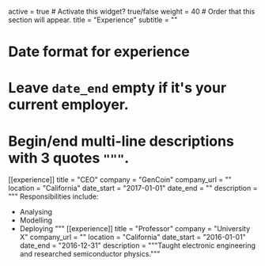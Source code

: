   active = true  # Activate this widget? true/false
weight = 40  # Order that this section will appear.
title = "Experience"
subtitle = ""
# Date format for experience
#   Leave `date_end` empty if it's your current employer.
#   Begin/end multi-line descriptions with 3 quotes `"""`.
[[experience]]
  title = "CEO"
company = "GenCoin"
  company_url = ""
  location = "California"
  date_start = "2017-01-01"
  date_end = ""
  description = """
  Responsibilities include:
  
  * Analysing
  * Modelling
  * Deploying
  """
[[experience]]
  title = "Professor"
  company = "University X"
  company_url = ""
  location = "California"
  date_start = "2016-01-01"
  date_end = "2016-12-31"
  description = """Taught electronic engineering and researched semiconductor physics."""
